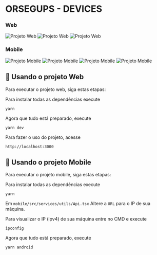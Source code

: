 # ORSEGUPS - DEVICES

### Web
<img src="assets/web1.png" alt="Projeto Web">
<img src="assets/web2.png" alt="Projeto Web">
<img src="assets/web3.png" alt="Projeto Web">

### Mobile
<img src="assets/mobile1.png" alt="Projeto Mobile">
<img src="assets/mobile2.png" alt="Projeto Mobile">
<img src="assets/mobile3.png" alt="Projeto Mobile">
<img src="assets/mobile4.png" alt="Projeto Mobile">

## 🚀 Usando o projeto Web

Para executar o projeto web, siga estas etapas:

Para instalar todas as dependências execute

```
yarn
```

Agora que tudo está preparado, execute

```
yarn dev
```

Para fazer o uso do projeto, acesse

```
http://localhost:3000
```

## 🚀 Usando o projeto Mobile

Para executar o projeto mobile, siga estas etapas:

Para instalar todas as dependências execute

```
yarn
```

Em `mobile/src/services/utils/Api.tsx` Altere a `URL` para o IP de sua máquina.

Para visualizar o IP (ipv4) de sua máquina entre no CMD e execute
```
ipconfig
```

Agora que tudo está preparado, execute

```
yarn android
```